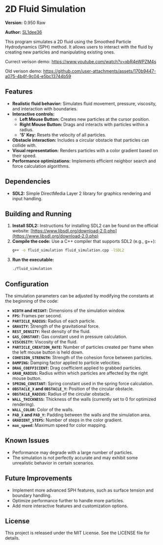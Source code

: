 # 2D Fluid Simulation

**Version:** 0.950 Raw

**Author:** [SL1dee36](https://github.com/SL1dee36)

This program simulates a 2D fluid using the Smoothed Particle Hydrodynamics (SPH) method. It allows users to interact with the fluid by creating new particles and manipulating existing ones.

Currect verison demo:
https://www.youtube.com/watch?v=xbR4eWPZM4s

Old verison demo:
https://github.com/user-attachments/assets/170b9447-a075-4b4f-9c04-e5bc13744b59

## Features

* **Realistic fluid behavior:** Simulates fluid movement, pressure, viscosity, and interaction with boundaries.
* **Interactive controls:**
    * **Left Mouse Button:** Creates new particles at the cursor position.
    * **Right Mouse Button:** Drags and interacts with particles within a radius.
    * **'S' Key:** Resets the velocity of all particles.
* **Obstacle interaction:** Includes a circular obstacle that particles can collide with.
* **Visual representation:** Renders particles with a color gradient based on their speed.
* **Performance optimizations:** Implements efficient neighbor search and force calculation algorithms.

## Dependencies

* **SDL2:** Simple DirectMedia Layer 2 library for graphics rendering and input handling.

## Building and Running

1. **Install SDL2:** Instructions for installing SDL2 can be found on the official website: [https://www.libsdl.org/download-2.0.php](https://www.libsdl.org/download-2.0.php)
2. **Compile the code:** Use a C++ compiler that supports SDL2 (e.g., g++):
   ```bash
   g++ -o fluid_simulation fluid_simulation.cpp -lSDL2
   ```
3. **Run the executable:**
   ```bash
   ./fluid_simulation
   ```

## Configuration

The simulation parameters can be adjusted by modifying the constants at the beginning of the code:

* **`WIDTH` and `HEIGHT`:** Dimensions of the simulation window.
* **`FPS`:** Frames per second.
* **`PARTICLE_RADIUS`:** Radius of each particle.
* **`GRAVITY`:** Strength of the gravitational force.
* **`REST_DENSITY`:** Rest density of the fluid.
* **`GAS_CONSTANT`:** Gas constant used in pressure calculation.
* **`VISCOSITY`:** Viscosity of the fluid.
* **`PARTICLE_CREATION_RATE`:** Number of particles created per frame when the left mouse button is held down.
* **`COHESION_STRENGTH`:** Strength of the cohesion force between particles.
* **`DAMPING`:** Damping factor applied to particle velocities.
* **`DRAG_COEFFICIENT`:** Drag coefficient applied to grabbed particles.
* **`GRAB_RADIUS`:** Radius within which particles are affected by the right mouse button.
* **`SPRING_CONSTANT`:** Spring constant used in the spring force calculation.
* **`OBSTACLE_X` and `OBSTACLE_Y`:** Position of the circular obstacle.
* **`OBSTACLE_RADIUS`:** Radius of the circular obstacle.
* **`WALL_THICKNESS`:** Thickness of the walls (currently set to 0 for optimized rendering).
* **`WALL_COLOR`:** Color of the walls.
* **`PAD_X` and `PAD_Y`:** Padding between the walls and the simulation area.
* **`GRADIENT_STEPS`:** Number of steps in the color gradient.
* **`max_speed`:** Maximum speed for color mapping.

## Known Issues

* Performance may degrade with a large number of particles.
* The simulation is not perfectly accurate and may exhibit some unrealistic behavior in certain scenarios.

## Future Improvements

* Implement more advanced SPH features, such as surface tension and boundary handling.
* Optimize performance further to handle more particles.
* Add more interactive features and customization options.

## License

This project is released under the MIT License. See the LICENSE file for details.
